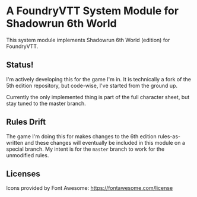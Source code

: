 # A FoundryVTT System Module for Shadowrun 6th World

This system module implements Shadowrun 6th World​ (edition) for FoundryVTT. 

## Status!

I'm actively developing this for the game I'm in. It is technically a fork of the 5th edition repository, but code-wise, I've started from the ground up. 

Currently the only implemented thing is part of the full character sheet, but stay tuned to the master branch.

## Rules Drift

The game I'm doing this for makes changes to the 6th edition rules-as-written and these changes will eventually be included in this module on a special branch. My intent is for the `master` branch to work for the unmodified rules. 

## Licenses

Icons provided by Font Awesome: https://fontawesome.com/license
